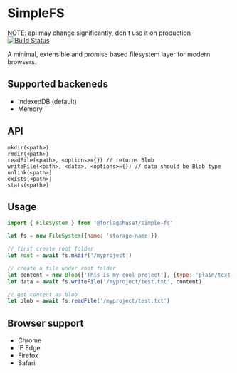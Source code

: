 # SimpleFS
NOTE: api may change significantly, don't use it on production
[![Build Status](https://travis-ci.org/fagbokforlaget/simple-fs.svg?branch=master)](https://travis-ci.org/fagbokforlaget/simple-fs)

A minimal, extensible and promise based filesystem layer for modern browsers.

## Supported backeneds

* IndexedDB (default)
* Memory

## API

```
mkdir(<path>)
rmdir(<path>)
readFile(<path>, <options>={}) // returns Blob
writeFile(<path>, <data>, <options>={}) // data should be Blob type
unlink(<path>)
exists(<path>)
stats(<path>)
```


## Usage
```javascript
import { FileSystem } from '@forlagshuset/simple-fs'

let fs = new FileSystem({name: 'storage-name'})

// first create root folder
let root = await fs.mkdir('/myproject')

// create a file under root folder
let content = new Blob(['This is my cool project'], {type: 'plain/text'})
let data = await fs.writeFile('/myproject/test.txt', content)

// get content as blob
let blob = await fs.readFile('/myproject/test.txt')
```

## Browser support

* Chrome
* IE Edge
* Firefox
* Safari
